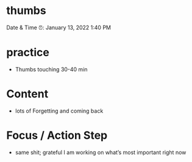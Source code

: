 # thumbs

Date & Time ⏰: January 13, 2022 1:40 PM

# practice

- Thumbs touching 30-40 min

# Content

- lots of Forgetting and coming back

# Focus / Action Step

- same shit; grateful I am working on what’s most important right now